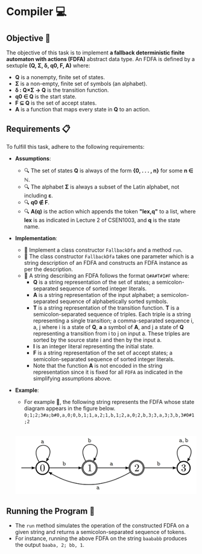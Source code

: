 # Compiler 💻

## Objective 🎯

The objective of this task is to implement **a fallback deterministic finite automaton with actions (FDFA)** abstract data type. An FDFA is defined by a sextuple **(Q, Σ, δ, q0, F, A)** where:
- **Q** is a nonempty, finite set of states.
- **Σ** is a non-empty, finite set of symbols (an alphabet).
- **δ : Q×Σ → Q** is the transition function.
- **q0 ∈ Q** is the start state.
- **F ⊆ Q** is the set of accept states.
- **A** is a function that maps every state in **Q** to an action.


## Requirements 📋

To fulfill this task, adhere to the following requirements:
- **Assumptions**: 
  - 🔍 The set of states **Q** is always of the form **{0, . . . , n}** for some **n ∈ ℕ**.
  - 🔍 The alphabet **Σ** is always a subset of the Latin alphabet, not including **ε**.
  - 🔍 **q0 ∉ F**.
  - 🔍 **A(q)** is the action which appends the token **"lex,q"** to a list, where **lex** is as indicated in Lecture 2 of CSEN1003, and **q** is the state name.
- **Implementation**:
  - 📌 Implement a class constructor `FallbackDfa` and a method `run`.
  - 📌 The class constructor `FallbackDfa` takes one parameter which is a string description of an FDFA and constructs an FDFA instance as per the description.
  - 📌 A string describing an FDFA follows the format `Q#A#T#I#F` where:
    - **Q** is a string representation of the set of states; a semicolon-separated sequence of sorted integer literals.
    - **A** is a string representation of the input alphabet; a semicolon-separated sequence of alphabetically sorted symbols.
    - **T** is a string representation of the transition function. **T** is a semicolon-separated sequence of triples. Each triple is a string representing a single transition; a comma-separated sequence i, a, j where i is a state of **Q**, **a** a symbol of **A**, and j a state of **Q** representing a transition from i to j on input a. These triples are sorted by the source state i and then by the input a.
    - **I** is an integer literal representing the initial state.
    - **F** is a string representation of the set of accept states; a semicolon-separated sequence of sorted integer literals.
    - Note that the function **A** is not encoded in the string representation since it is fixed for all `FDFA` as indicated in the simplifying assumptions above.
- **Example**:
  - For example 🌟, the following string represents the FDFA whose state diagram appears in the figure below.
    `0;1;2;3#a;b#0,a,0;0,b,1;1,a,2;1,b,1;2,a,0;2,b,3;3,a,3;3,b,3#0#1;2`

    <br>
  
  <img src="https://github.com/MohmmedTarek/Compiler/blob/main/FIGURES/TASK3_FIG1.jpg" alt="FDFA State Diagram" width="600">



## Running the Program 🚀

- The `run` method simulates the operation of the constructed FDFA on a given string and returns a semicolon-separated sequence of tokens.
- For instance, running the above FDFA on the string `baababb` produces the output `baaba, 2; bb, 1`.
